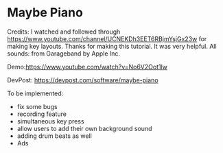 #  Maybe Piano

Credits:
I watched and followed through
https://www.youtube.com/channel/UCNEKDh3EET6RBjmYsjGx23w
for making key layouts. Thanks for making this tutorial. It was very helpful.
All sounds:
from Garageband by Apple Inc.

Demo:https://www.youtube.com/watch?v=No6V2Oot1lw


DevPost: https://devpost.com/software/maybe-piano

To be implemented:
- fix some bugs
- recording feature
- simultaneous key press
- allow users to add their own background sound 
- adding drum beats as well
- Ads 
